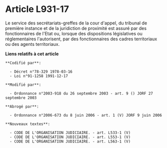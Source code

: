 # Article L931-17

Le service des secrétariats-greffes de la cour d'appel, du tribunal de première instance et de la juridiction de proximité
est assuré par des fonctionnaires de l'Etat ou, lorsque des dispositions législatives ou réglementaires l'autorisent, par des
fonctionnaires des cadres territoriaux ou des agents territoriaux.

**Liens relatifs à cet article**

	**Codifié par**:

	  - Décret n°78-329 1978-03-16
	  - Loi n°91-1258 1991-12-17

	**Modifié par**:

	  - Ordonnance n°2003-918 du 26 septembre 2003 - art. 9 () JORF 27 septembre 2003

	**Abrogé par**:

	  - Ordonnance n°2006-673 du 8 juin 2006 - art. 1 (V) JORF 9 juin 2006

	**Nouveaux textes**:

	  - CODE DE L'ORGANISATION JUDICIAIRE. - art. L533-1 (V)
	  - CODE DE L'ORGANISATION JUDICIAIRE. - art. L553-1 (V)
	  - CODE DE L'ORGANISATION JUDICIAIRE. - art. L563-1 (V)
